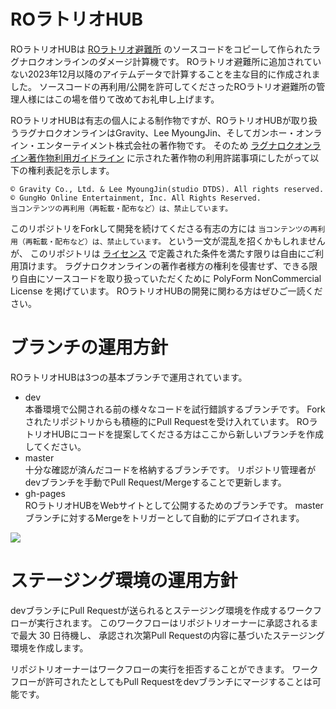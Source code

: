 # ROラトリオHUB

ROラトリオHUBは [ROラトリオ避難所](https://roratorio-hinanjo.net/roro/main/main.html) のソースコードをコピーして作られたラグナロクオンラインのダメージ計算機です。
ROラトリオ避難所に追加されていない2023年12月以降のアイテムデータで計算することを主な目的に作成されました。
ソースコードの再利用/公開を許可してくださったROラトリオ避難所の管理人様にはこの場を借りて改めてお礼申し上げます。

ROラトリオHUBは有志の個人による制作物ですが、ROラトリオHUBが取り扱うラグナロクオンラインはGravity、Lee MyoungJin、そしてガンホー・オンライン・エンターテイメント株式会社の著作物です。
そのため [ラグナロクオンライン著作物利用ガイドライン](https://ragnarokonline.gungho.jp/support/play-manner/copyright.html) に示された著作物の利用許諾事項にしたがって以下の権利表記を示します。

```
© Gravity Co., Ltd. & Lee MyoungJin(studio DTDS). All rights reserved.
© GungHo Online Entertainment, Inc. All Rights Reserved.
当コンテンツの再利用（再転載・配布など）は、禁止しています。
```

このリポジトリをForkして開発を続けてくださる有志の方には `当コンテンツの再利用（再転載・配布など）は、禁止しています。` という一文が混乱を招くかもしれませんが、
このリポジトリは [ライセンス](./LICENSE) で定義された条件を満たす限りは自由にご利用頂けます。
ラグナロクオンラインの著作者様方の権利を侵害せず、できる限り自由にソースコードを取り扱っていただくために PolyForm NonCommercial License を掲げています。
ROラトリオHUBの開発に関わる方はぜひご一読ください。

# ブランチの運用方針

ROラトリオHUBは3つの基本ブランチで運用されています。

- dev  
本番環境で公開される前の様々なコードを試行錯誤するブランチです。
Forkされたリポジトリからも積極的にPull Requestを受け入れています。
ROラトリオHUBにコードを提案してくださる方はここから新しいブランチを作成してください。
- master  
十分な確認が済んだコードを格納するブランチです。
リポジトリ管理者がdevブランチを手動でPull Request/Mergeすることで更新します。
- gh-pages  
ROラトリオHUBをWebサイトとして公開するためのブランチです。
masterブランチに対するMergeをトリガーとして自動的にデプロイされます。

![](./.github/repository_guide/branch-work.drawio.svg)

# ステージング環境の運用方針

devブランチにPull Requestが送られるとステージング環境を作成するワークフローが実行されます。
このワークフローはリポジトリオーナーに承認されるまで最大 30 日待機し、
承認され次第Pull Requestの内容に基づいたステージング環境を作成します。

リポジトリオーナーはワークフローの実行を拒否することができます。
ワークフローが許可されたとしてもPull Requestをdevブランチにマージすることは可能です。